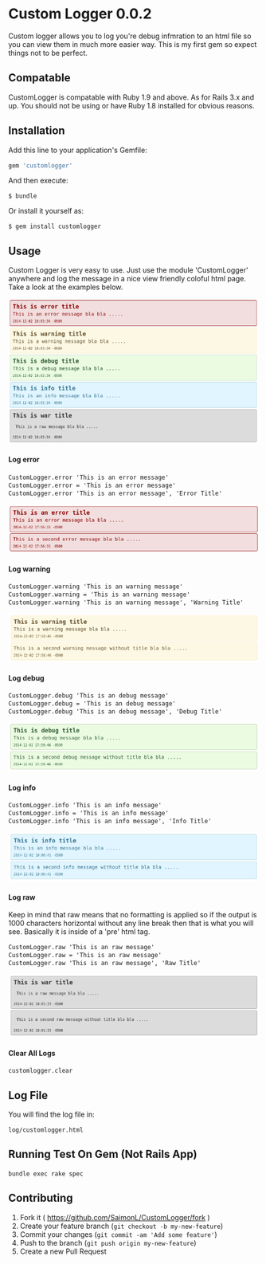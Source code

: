 # Custom Logger 0.0.2

Custom logger allows you to log you're debug infmration to an html file so you can
view them in much more easier way. This is my first gem so expect things not
to be perfect.

## Compatable

CustomLogger is compatable with Ruby 1.9 and above. As for Rails 3.x and up.
You should not be using or have Ruby 1.8 installed for obvious reasons.

## Installation

Add this line to your application's Gemfile:

```ruby
gem 'customlogger'
```

And then execute:

    $ bundle

Or install it yourself as:

    $ gem install customlogger

## Usage

Custom Logger is very easy to use. Just use the module 'CustomLogger' anywhere
and log the message in a nice view friendly coloful html page. Take a look
at the examples below.

![Example Screenshot](https://raw.githubusercontent.com/SaimonL/repo-assets/master/customlogger/all.png)

#### Log error

    CustomLogger.error 'This is an error message'
    CustomLogger.error = 'This is an error message'
    CustomLogger.error 'This is an error message', 'Error Title'

![Error Screenshot](https://raw.githubusercontent.com/SaimonL/repo-assets/master/customlogger/error.png)

#### Log warning

    CustomLogger.warning 'This is an warning message'
    CustomLogger.warning = 'This is an warning message'
    CustomLogger.warning 'This is an warning message', 'Warning Title'

![Warning Screenshot](https://raw.githubusercontent.com/SaimonL/repo-assets/master/customlogger/warning.png)

#### Log debug

    CustomLogger.debug 'This is an debug message'
    CustomLogger.debug = 'This is an debug message'
    CustomLogger.debug 'This is an debug message', 'Debug Title'

![Debug Screenshot](https://raw.githubusercontent.com/SaimonL/repo-assets/master/customlogger/debug.png)

#### Log info

    CustomLogger.info 'This is an info message'
    CustomLogger.info = 'This is an info message'
    CustomLogger.info 'This is an info message', 'Info Title'

![Info Screenshot](https://raw.githubusercontent.com/SaimonL/repo-assets/master/customlogger/info.png)

#### Log raw

Keep in mind that raw means that no formatting is applied so if the output
is 1000 characters horizontal without any line break then that is what you
will see. Basically it is inside of a 'pre' html tag.

    CustomLogger.raw 'This is an raw message'
    CustomLogger.raw = 'This is an raw message'
    CustomLogger.raw 'This is an raw message', 'Raw Title'

![Raw Screenshot](https://raw.githubusercontent.com/SaimonL/repo-assets/master/customlogger/raw.png)

#### Clear All Logs

    customlogger.clear


## Log File

You will find the log file in:

    log/customlogger.html


## Running Test On Gem (Not Rails App)

    bundle exec rake spec

## Contributing

1. Fork it ( https://github.com/SaimonL/CustomLogger/fork )
2. Create your feature branch (`git checkout -b my-new-feature`)
3. Commit your changes (`git commit -am 'Add some feature'`)
4. Push to the branch (`git push origin my-new-feature`)
5. Create a new Pull Request

